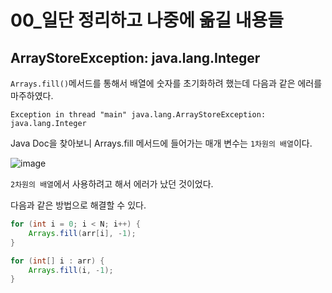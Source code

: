 # 00_일단 정리하고 나중에 옮길 내용들

## ArrayStoreException: java.lang.Integer

`Arrays.fill()`메서드를 통해서 배열에 숫자를 초기화하려 했는데 다음과 같은 에러를 마주하였다.

`Exception in thread "main" java.lang.ArrayStoreException: java.lang.Integer`

Java Doc을 찾아보니 Arrays.fill 메서드에 들어가는 매개 변수는 `1차원의 배열`이다.

![image](https://user-images.githubusercontent.com/93081720/229662068-8c2ba238-7bd8-41d8-b30c-258b1451a950.png)

`2차원의 배열`에서 사용하려고 해서 에러가 났던 것이었다.

다음과 같은 방법으로 해결할 수 있다.

```java
for (int i = 0; i < N; i++) {
    Arrays.fill(arr[i], -1);
}

for (int[] i : arr) {
    Arrays.fill(i, -1);
}
```